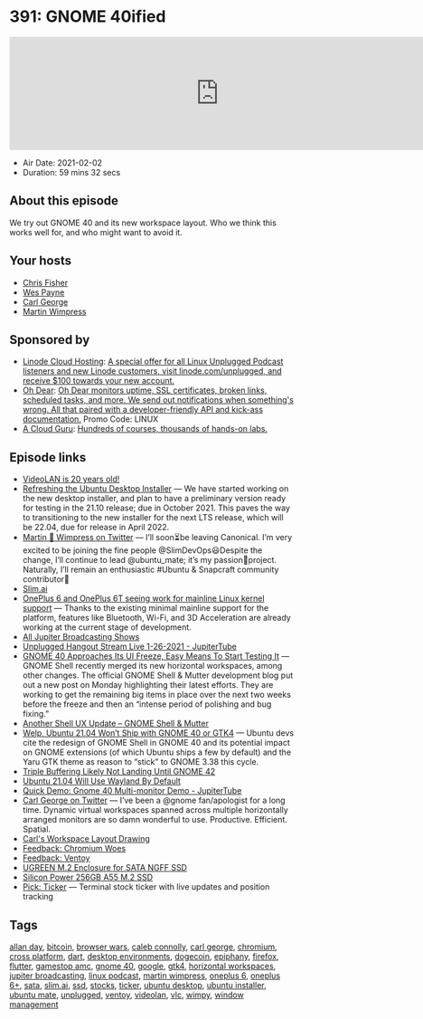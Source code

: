 # 391: GNOME 40ified

<iframe src="https://player.fireside.fm/v2/RUkczH-V+pWgp3Wsf?theme=dark" width="740" height="200" frameborder="0" scrolling="no"></iframe>

* Air Date: 2021-02-02
* Duration: 59 mins 32 secs

## About this episode

We try out GNOME 40 and its new workspace layout. Who we think this works well for, and who might want to avoid it.

## Your hosts
* [Chris Fisher](https://linuxunplugged.com/hosts/chrislas)
* [Wes Payne](https://linuxunplugged.com/hosts/wes)
* [Carl George](https://linuxunplugged.com/guests/carlgeorge)
* [Martin Wimpress](https://linuxunplugged.com/guests/martinwimpress)

## Sponsored by

  * [Linode Cloud Hosting](https://linode.com/unplugged): [A special offer for all Linux Unplugged Podcast listeners and new Linode customers, visit linode.com/unplugged, and receive $100 towards your new account. ](https://linode.com/unplugged)
  * [Oh Dear](https://ohdear.app/): [Oh Dear monitors uptime, SSL certificates, broken links, scheduled tasks, and more. We send out notifications when something's wrong. All that paired with a developer-friendly API and kick-ass documentation.](https://ohdear.app/) Promo Code: LINUX
  * [A Cloud Guru](https://acloudguru.com): [Hundreds of courses, thousands of hands-on labs.](https://acloudguru.com)



## Episode links

  * [VideoLAN is 20 years old!](https://www.videolan.org/press/videolan-20.html "VideoLAN is 20 years old!")
  * [Refreshing the Ubuntu Desktop Installer](https://discourse.ubuntu.com/t/refreshing-the-ubuntu-desktop-installer/20659 "Refreshing the Ubuntu Desktop Installer") — We have started working on the new desktop installer, and plan to have a preliminary version ready for testing in the 21.10 release; due in October 2021. This paves the way to transitioning to the new installer for the next LTS release, which will be 22.04, due for release in April 2022.
  * [Martin 🙂 Wimpress on Twitter](https://twitter.com/m_wimpress/status/1356654010770599936 "Martin 🙂 Wimpress on Twitter") — I’ll soon⏳be leaving Canonical. I’m very excited to be joining the fine people @SlimDevOps😃Despite the change, I’ll continue to lead @ubuntu_mate; it’s my passion💖project. Naturally, I’ll remain an enthusiastic #Ubuntu & Snapcraft community contributor💪
  * [Slim.ai](http://slim.ai/ "Slim.ai")
  * [OnePlus 6 and OnePlus 6T seeing work for mainline Linux kernel support](https://www.xda-developers.com/oneplus-6-6t-mainline-linux-kernel-support/ "OnePlus 6 and OnePlus 6T seeing work for mainline Linux kernel support") — Thanks to the existing minimal mainline support for the platform, features like Bluetooth, Wi-Fi, and 3D Acceleration are already working at the current stage of development.
  * [All Jupiter Broadcasting Shows](https://feed.jupiter.zone/allshows "All Jupiter Broadcasting Shows")
  * [Unplugged Hangout Stream Live 1-26-2021 - JupiterTube](https://jupiter.tube/videos/watch/ae66c7cd-eea8-4d71-9907-49a81cbb815c "Unplugged Hangout Stream Live 1-26-2021 - JupiterTube")
  * [GNOME 40 Approaches Its UI Freeze, Easy Means To Start Testing It](https://www.phoronix.com/scan.php?page=news_item&px=GNOME-40-Shell-UI-Freeze-Coming "GNOME 40 Approaches Its UI Freeze, Easy Means To Start Testing It") — GNOME Shell recently merged its new horizontal workspaces, among other changes. The official GNOME Shell & Mutter development blog put out a new post on Monday highlighting their latest efforts. They are working to get the remaining big items in place over the next two weeks before the freeze and then an “intense period of polishing and bug fixing.”
  * [Another Shell UX Update – GNOME Shell & Mutter](https://blogs.gnome.org/shell-dev/2021/02/01/another-shell-ux-update/ "Another Shell UX Update – GNOME Shell & Mutter")
  * [Welp, Ubuntu 21.04 Won’t Ship with GNOME 40 or GTK4](https://www.omgubuntu.co.uk/2021/01/why-ubuntu-21-04-wont-include-gnome-40-or-gtk4 "Welp, Ubuntu 21.04 Won’t Ship with GNOME 40 or GTK4") — Ubuntu devs cite the redesign of GNOME Shell in GNOME 40 and its potential impact on GNOME extensions (of which Ubuntu ships a few by default) and the Yaru GTK theme as reason to “stick” to GNOME 3.38 this cycle.
  * [Triple Buffering Likely Not Landing Until GNOME 42](https://www.phoronix.com/scan.php?page=news_item&px=GNOME-42-Likely-Triple-Buffers "Triple Buffering Likely Not Landing Until GNOME 42")
  * [Ubuntu 21.04 Will Use Wayland By Default](https://www.omgubuntu.co.uk/2021/01/ubuntu-21-04-will-use-wayland-by-default "Ubuntu 21.04 Will Use Wayland By Default")
  * [Quick Demo: Gnome 40 Multi-monitor Demo - JupiterTube](https://jupiter.tube/videos/watch/f8cde031-4a90-44ae-84eb-bd48361eed8e "Quick Demo: Gnome 40 Multi-monitor Demo - JupiterTube")
  * [Carl George on Twitter](https://twitter.com/carlwgeorge/status/1355699807302656005 "Carl George on Twitter") — I’ve been a @gnome fan/apologist for a long time. Dynamic virtual workspaces spanned across multiple horizontally arranged monitors are so damn wonderful to use. Productive. Efficient. Spatial.
  * [Carl's Workspace Layout Drawing](https://twitter.com/carlwgeorge/status/1356421924864348160 "Carl's Workspace Layout Drawing")
  * [Feedback: Chromium Woes](https://slexy.org/view/s21kmZF0cH "Feedback: Chromium Woes")
  * [Feedback: Ventoy](https://slexy.org/view/s21BafoG5f "Feedback: Ventoy")
  * [UGREEN M.2 Enclosure for SATA NGFF SSD](https://www.amazon.com/gp/product/B082NRJ5MS/ref=ppx_yo_dt_b_asin_title_o00_s00?ie=UTF8&psc=1 "UGREEN M.2 Enclosure for SATA NGFF SSD")
  * [Silicon Power 256GB A55 M.2 SSD](https://www.amazon.com/gp/product/B079X7LMLY/ref=ppx_yo_dt_b_asin_title_o00_s00?ie=UTF8&psc=1 "Silicon Power 256GB A55 M.2 SSD")
  * [Pick: Ticker](https://github.com/achannarasappa/ticker "Pick: Ticker") — Terminal stock ticker with live updates and position tracking



## Tags

[allan day](https://linuxunplugged.com/tags/allan%20day), [bitcoin](https://linuxunplugged.com/tags/bitcoin), [browser wars](https://linuxunplugged.com/tags/browser%20wars), [caleb connolly](https://linuxunplugged.com/tags/caleb%20connolly), [carl george](https://linuxunplugged.com/tags/carl%20george), [chromium](https://linuxunplugged.com/tags/chromium), [cross platform](https://linuxunplugged.com/tags/cross%20platform), [dart](https://linuxunplugged.com/tags/dart), [desktop environments](https://linuxunplugged.com/tags/desktop%20environments), [dogecoin](https://linuxunplugged.com/tags/dogecoin), [epiphany](https://linuxunplugged.com/tags/epiphany), [firefox](https://linuxunplugged.com/tags/firefox), [flutter](https://linuxunplugged.com/tags/flutter), [gamestop amc](https://linuxunplugged.com/tags/gamestop%20amc), [gnome 40](https://linuxunplugged.com/tags/gnome%2040), [google](https://linuxunplugged.com/tags/google), [gtk4](https://linuxunplugged.com/tags/gtk4), [horizontal workspaces](https://linuxunplugged.com/tags/horizontal%20workspaces), [jupiter broadcasting](https://linuxunplugged.com/tags/jupiter%20broadcasting), [linux podcast](https://linuxunplugged.com/tags/linux%20podcast), [martin wimpress](https://linuxunplugged.com/tags/martin%20wimpress), [oneplus 6](https://linuxunplugged.com/tags/oneplus%206), [oneplus 6+](https://linuxunplugged.com/tags/oneplus%206+), [sata](https://linuxunplugged.com/tags/sata), [slim.ai](https://linuxunplugged.com/tags/slim.ai), [ssd](https://linuxunplugged.com/tags/ssd), [stocks](https://linuxunplugged.com/tags/stocks), [ticker](https://linuxunplugged.com/tags/ticker), [ubuntu desktop](https://linuxunplugged.com/tags/ubuntu%20desktop), [ubuntu installer](https://linuxunplugged.com/tags/ubuntu%20installer), [ubuntu mate](https://linuxunplugged.com/tags/ubuntu%20mate), [unplugged](https://linuxunplugged.com/tags/unplugged), [ventoy](https://linuxunplugged.com/tags/ventoy), [videolan](https://linuxunplugged.com/tags/videolan), [vlc](https://linuxunplugged.com/tags/vlc), [wimpy](https://linuxunplugged.com/tags/wimpy), [window management](https://linuxunplugged.com/tags/window%20management)